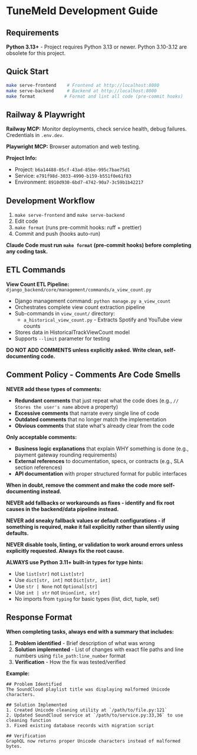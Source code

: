 # TuneMeld Development Guide

## Requirements

**Python 3.13+** - Project requires Python 3.13 or newer. Python 3.10-3.12 are obsolete for this project.

## Quick Start

```bash
make serve-frontend    # Frontend at http://localhost:8080
make serve-backend     # Backend at http://localhost:8000
make format           # Format and lint all code (pre-commit hooks)
```

## Railway & Playwright

**Railway MCP:** Monitor deployments, check service health, debug failures. Credentials in `.env.dev`.

**Playwright MCP:** Browser automation and web testing.

**Project Info:**

- Project: `b6a14488-05cf-43ad-85be-995c7bae75d1`
- Service: `e791f98d-3033-4990-b159-b551f0e61f83`
- Environment: `8910d930-6bd7-4742-90a7-3c59b1b42217`

## Development Workflow

1. `make serve-frontend` and `make serve-backend`
2. Edit code
3. `make format` (runs pre-commit hooks: ruff + prettier)
4. Commit and push (hooks auto-run)

**Claude Code must run `make format` (pre-commit hooks) before completing any coding task.**

## ETL Commands

**View Count ETL Pipeline:** `django_backend/core/management/commands/a_view_count.py`

- Django management command: `python manage.py a_view_count`
- Orchestrates complete view count extraction pipeline
- Sub-commands in `view_count/` directory:
  - `a_historical_view_count.py` - Extracts Spotify and YouTube view counts
- Stores data in HistoricalTrackViewCount model
- Supports `--limit` parameter for testing

**DO NOT ADD COMMENTS unless explicitly asked. Write clean, self-documenting code.**

## Comment Policy - Comments Are Code Smells

**NEVER add these types of comments:**

- **Redundant comments** that just repeat what the code does (e.g., `// Stores the user's name` above a property)
- **Excessive comments** that narrate every single line of code
- **Outdated comments** that no longer match the implementation
- **Obvious comments** that state what's already clear from the code

**Only acceptable comments:**

- **Business logic explanations** that explain WHY something is done (e.g., payment gateway rounding requirements)
- **External references** to documentation, specs, or contracts (e.g., SLA section references)
- **API documentation** with proper structured format for public interfaces

**When in doubt, remove the comment and make the code more self-documenting instead.**

**NEVER add fallbacks or workarounds as fixes - identify and fix root causes in the backend/data pipeline instead.**

**NEVER add sneaky fallback values or default configurations - if something is required, make it fail explicitly rather than silently using defaults.**

**NEVER disable tools, linting, or validation to work around errors unless explicitly requested. Always fix the root cause.**

**ALWAYS use Python 3.11+ built-in types for type hints:**

- Use `list[str]` not `List[str]`
- Use `dict[str, int]` not `Dict[str, int]`
- Use `str | None` not `Optional[str]`
- Use `int | str` not `Union[int, str]`
- No imports from `typing` for basic types (list, dict, tuple, set)

## Response Format

**When completing tasks, always end with a summary that includes:**

1. **Problem identified** - Brief description of what was wrong
2. **Solution implemented** - List of changes with exact file paths and line numbers using `file_path:line_number` format
3. **Verification** - How the fix was tested/verified

**Example:**

```
## Problem Identified
The SoundCloud playlist title was displaying malformed Unicode characters.

## Solution Implemented
1. Created Unicode cleaning utility at `/path/to/file.py:121`
2. Updated SoundCloud service at `/path/to/service.py:33,36` to use cleaning function
3. Fixed existing database records with migration script

## Verification
GraphQL now returns proper Unicode characters instead of malformed bytes.
```
